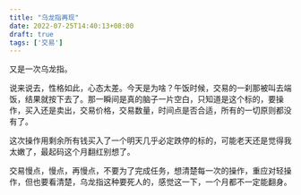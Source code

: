 ```yaml
---
title: "乌龙指再现"
date: 2022-07-25T14:40:13+08:00
draft: true
tags: ['交易']
---
```


又是一次乌龙指。

说来说去，性格如此，心态太差。今天是为啥？午饭时候，交易的一刹那被叫去端饭，结果就按下去了。那一瞬间是真的脑子一片空白，只知道是这个标的，要操作，买入还是卖出，交易价格，交易数量，时间点是否合适，所有的一切原则都没有了。

这次操作用剩余所有钱买入了一个明天几乎必定跌停的标的，可能老天还是觉得我太嫩了，最起码这个月翻红别想了。

交易慢点，慢点，再慢点，不要为了完成任务，想清楚每一次的操作，重应对轻操作，但也要看清楚，乌龙指这种要死人的，感觉这一下，一个月都不一定能翻身。